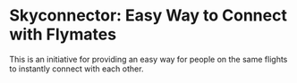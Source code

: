 # Skyconnector: Easy Way to Connect with Flymates

This is an initiative for providing an easy way for people on the same flights to instantly connect with each other. 
